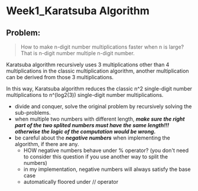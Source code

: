 # Week1_Karatsuba Algorithm

## Problem:
> How to make n-digit number multiplications faster when n is large?
> That is n-digit number multiple n-digit number.

Karatsuba algorithm recursively uses 3 multiplications other than 4 multiplications in the classic multiplication algorithm, another multiplication can be derived from those 3 multiplications.

In this way, Karatsuba algorithm reduces the classic n^2 single-digit number multiplications to n^(log2(3)) single-digit number multiplications.
- divide and conquer, solve the original problem by recursively solving the sub-problems.
- when multiple two numbers with different length, ***make sure the right part of the two splited numbers must have the same length!!! otherwise the logic of the computation would be wrong.***
- be careful about the ***negative numbers*** when implementing the algorithm, if there are any.
	- HOW negative numbers behave under % operator? (you don't need to consider this question if you use another way to split the numbers)
	- in my implementation, negative numbers will always satisfy the base case
	- automatically floored under // operator
